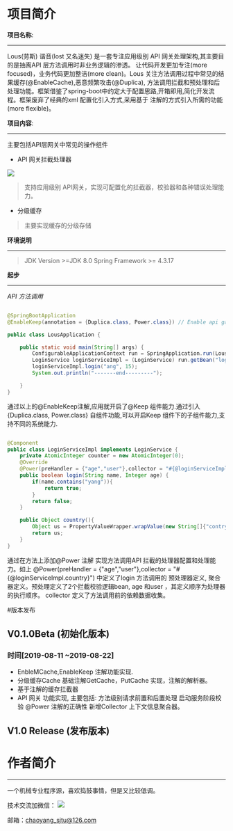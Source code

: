 
# 项目简介

**项目名称**:
*** 
Lous(劳斯) 谐音(lost 又名迷失) 是一套专注应用级别 API 网关处理架构,其主要目的是抽离API 层方法调用时非业务逻辑的渗透。
让代码开发更加专注(more focused)，业务代码更加整洁(more clean)。Lous 关注方法调用过程中常见的结果缓存(@EnableCache),恶意频繁攻击(@Duplica),
方法调用拦截和预处理和后处理功能。框架借鉴了spring-boot中约定大于配置思路,开箱即用,简化开发流程。框架废弃了经典的xml 配置化引入方式,采用基于
注解的方式引入所需的功能(more flexible)。

**项目内容**:
*** 
主要包括API层网关中常见的操作组件
* API 网关拦截处理器

<img src="https://github.com/JacceYang/PersonProfile/blob/master/DX-20190823%402x.png" withd="240px">

> 支持应用级别 API网关，实现可配置化的拦截器，校验器和各种错误处理能力。 
> 




* 分级缓存
> 主要实现缓存的分级存储


**环境说明**
*** 
 >JDK Version >=JDK 8.0 
 > Spring Framework >= 4.3.17
 
**起步**
*** 
*API 方法调用*

```java

@SpringBootApplication
@EnableKeep(annotation = {Duplica.class, Power.class}) // Enable api gateway annotation ,and sub component  Duplica(频频调用拦截) and Power(方法调用拦截 处理开启 )

public class LousApplication {

    public static void main(String[] args) {
        ConfigurableApplicationContext run = SpringApplication.run(LousApplication.class, args);
        LoginService loginServiceImpl = (LoginService) run.getBean("loginServiceImpl");
        loginServiceImpl.login("ang", 15);
        System.out.println("-------end---------");

    }
}

```
通过以上的@EnableKeep注解,应用就开启了@Keep 组件能力.通过引入{Duplica.class, Power.class} 自组件功能,可以开启Keep 组件下的子组件能力,支持不同的系统能力.



```java

@Component
public class LoginServiceImpl implements LoginService {
    private AtomicInteger counter = new AtomicInteger(0);
    @Override
    @Power(preHandler = {"age","user"},collector = "#{@loginServiceImpl.country}")
    public boolean login(String name, Integer age) {
        if(name.contains("yang")){
            return true;
        }
        return false;
    }

    public Object country(){
        Object us = PropertyValueWrapper.wrapValue(new String[]{"contry"}, "US");
        return us;
    }
}

```
通过在方法上添加@Power 注解 实现方法调用API 拦截的处理器配置和处理能力。如上 @Power(preHandler = {"age","user"},collector = "#{@loginServiceImpl.country}") 中定义了login 方法调用的 预处理器定义, 聚合器定义。预处理定义了2个拦截校验逻辑bean, age 和user ，其定义顺序为处理器的执行顺序。 collector 定义了方法调用前的依赖数据收集。


#版本发布
## V0.1.0Beta (初始化版本)
### 时间[2019-08-11 ~2019-08-22]
* EnbleMCache,EnableKeep 注解功能实现.
* 分级缓存Cache 基础注解GetCache，PutCache 实现，注解的解析器。
* 基于注解的缓存拦截器
* API 网关 功能实现, 主要包括:
 方法级别请求前置和后置处理
 启动服务阶段校验 @Power 注解的正确性
 新增Collector 上下文信息聚合器。
 

## V1.0 Release (发布版本)


# 作者简介
*** 
一个机械专业程序源，喜欢捣鼓事情，但是又比较低调。

技术交流加微信：
<img src="https://github.com/JacceYang/PersonProfile/blob/master/WechatIMG147.jpeg" withd="240px">

邮箱：chaoyang_sjtu@126.com
